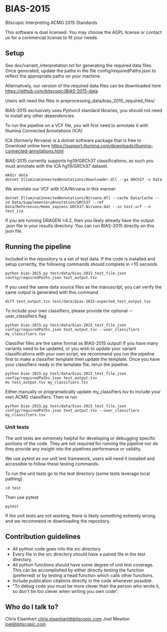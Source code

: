 # BIAS-2015 #
Bitscopic Interpreting ACMG 2015 Standards
 
This software is dual licensed. You may choose the AGPL license or contact us for a commercial license to fit your needs.

## Setup ##

See doc/variant_interpretation.txt for generating the required data files. Once generated, update the paths in the file
config/requiredPaths.json to reflect the appropriate paths on your machine.

Alternatively, our version of the required data files can be downloaded here
https://github.com/bitscopic/BIAS-2015-data

Users will need the files in preprocessing_data/bias_2015_required_files/

BIAS-2015 exclusively uses Python3 standard libraries, you should not need to install any other dependencies.

To run the pipeline on a VCF file, you will first need to annotate it with Illumina Connected Annotations (ICA)

ICA (formerly Nirvana) is a dotnet software package that is free to Download online here
    https://support.illumina.com/downloads/illumina-connected-annotations.html

BIAS-2015 currently supports hg19/GRCh37 classifications, as such you must annotate with the ICA hg19/GRCh37 dataset.

```
mkdir data
dotnet IlluminaConnectedAnnotations/Downloader.dll --ga GRCh37 -o Data
```

We annotate our VCF with ICA/Nirvana in this manner
```
dotnet IlluminaConnectedAnnotations/Nirvana.dll --cache Data/Cache --sd Data/SupplementaryAnnotation/GRCh37 --ref Data/References/Homo_sapiens.GRCh37.Nirvana.dat --in test.vcf --o test_ica
```

If you are running DRAGEN >4.2, then you likely already have the output .json file in your results directory. You can
run BIAS-2015 directly on this json file. 

## Running the pipeline ##

Included in the repository is a set of test data. If the code is installed and setup correctly, the following commands should complete in <10 seconds.
```
python bias-2015.py test/data/bias-2015_test_file.json config/requiredPaths.json test_output.tsv
```

If you used the same data source files as the manuscript, you can verify the same output is generated with this command
```
diff test_output.tsv test/data/bias-2015-expected_test_output.tsv
```

To include your own classifiers, please provide the optional --user_classifiers flag
```
python bias-2015.py test/data/bias-2015_test_file.json config/requiredPaths.json test_output.tsv --user_classifiers my_classifiers.tsv
```

Classifier files are the same format as BIAS-2015 output! If you have many variants need to be updated, or you wish to update
your variant classifications with your own script, we recommend you run the pipeline first to make a classifier template then
update the template. Once you have your classifiers ready in the template file, rerun the pipeline. 

```
python bias-2015.py test/data/bias-2015_test_file.json config/requiredPaths.json test_output.tsv
mv test_output.tsv my_classifiers.tsv
```
 Either manually or programatically update my_classifiers.tsv to include your own ACMG classifiers. Then re run
```
python bias-2015.py test/data/bias-2015_test_file.json config/requiredPaths.json test_output.tsv --user_classifiers my_classifiers.tsv
```

### Unit tests ###
The unit tests are extremely helpful for developing or debugging specific portions of the code.
They are not required for running the pipeline nor do they provide any insight into the pipelines performance or
validity.

We use pytest as our unit test framework, users will need it installed and accessible to follow these testing commands.


To run the unit tests go to the test directory (some tests leverage local pathing)
```
cd test
```

Then use pytest 
```
pytest
```

If the unit tests are not working, there is likely something extremly wrong and we recommend re downloading the repository.

## Contribution guidelines ##

* All python code goes into the src directory.
* Every file in the src directory should have a paired file in the test directory.
* All python functions should have some degree of unit test coverage. This can be accomplished by either directly testing the
  function (preferred) or by testing a head function which calls other functions.
* Include publication citations directly in the code whenever possible.
* "To debug code you must be more clever than the person who wrote it, so don't be too clever when writing you own code".


## Who do I talk to? ##

Chris Eisenhart chris.eisenhart@bitscopic.com
Joel Mewton joel@bitscopic.com
